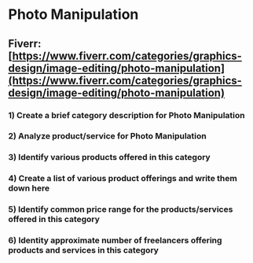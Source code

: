 # Photo Manipulation
## Fiverr: [https://www.fiverr.com/categories/graphics-design/image-editing/photo-manipulation](https://www.fiverr.com/categories/graphics-design/image-editing/photo-manipulation)
### 1) Create a brief category description for Photo Manipulation
### 2) Analyze product/service for Photo Manipulation
### 3) Identify various products offered in this category
### 4) Create a list of various product offerings and write them down here
### 5) Identify common price range for the products/services offered in this category
### 6) Identity approximate number of freelancers offering products and services in this category
